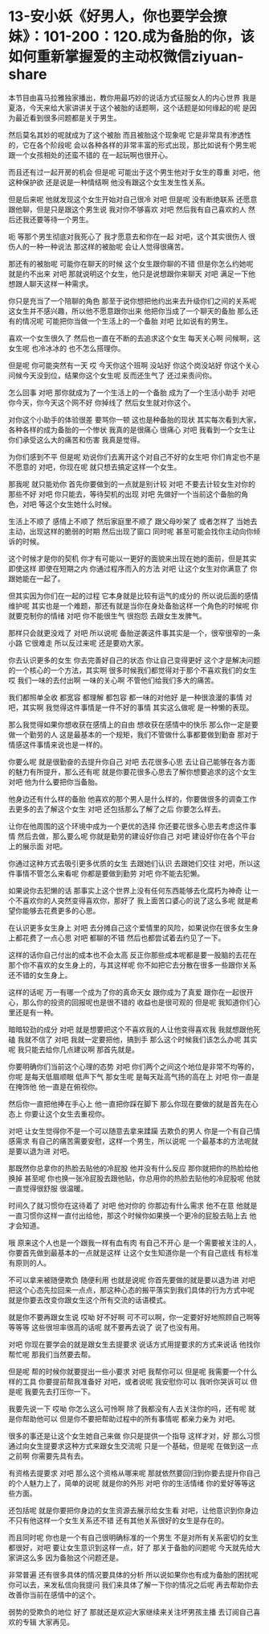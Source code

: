 # 13-安小妖《好男人，你也要学会撩妹》：101-200：120.成为备胎的你，该如何重新掌握爱的主动权微信ziyuan-share

本节目由喜马拉雅独家播出，教你用最巧妙的说话方式征服女人的内心世界 我是夏洛，今天来给大家讲讲关于这个被胎的话题啊，这个话题是如何缘起的呢 是因为最近看到很多问题都是关于男生。

然后莫名其妙的呢就成为了这个被胎 而且被胎这个现象呢 它是非常具有渗透性的，它在各个阶段呢 会以各种各样的非常丰富的形式出现，那比如说有个男生呢 跟一个女孩相处的还蛮不错的 在一起玩啊也很开心。

而且还有过一起开房的机会 但是呢 可能出于这个男生他对于女生的尊重 对吧，他这种保护欲 还是说是一种情结啊 他没有跟这个女生发生性关系。

但是后来呢 他就发现这个女生开始对自己很冷 对吧 但是呢 没有断绝联系 还愿意跟他聊，但是只是跟这个男生说 我对你不够喜欢 对吧 然后我有自己喜欢的人 然后还我还要等待一个男生。

呃 等那个男生彻底对我死心了 我才愿意去和你在一起 对吧，这个其实很伤人 很伤人的一种一种说法 那这样的被胎呢 会让人觉得很痛苦。

那还有的被胎呢 可能你在聊天的时候 这个女生跟你聊的不错 但是你怎么约她呢 就是约不出来 对吧 那就说明这个女生，他只是说想跟你来聊天 对吧 满足一下他想跟人聊天这样一种需求。

你只是充当了一个陪聊的角色 那至于说你想把他约出来去升级你们之间的关系呢 这女生并不感兴趣，所以他不愿意跟你出来 他把你当成了一个聊天的备胎 那么还有的情况呢 可能把你当做一个生活上的一个备胎 对吧 比如说有的男生。

喜欢一个女生很久了 然后也一直在不断的去追求这个女生 每天关心啊 问候啊，这女生呢 也冷冰冰的 也不怎么搭理你。

但是呢 你可能突然有一天 哎 今天你这个班啊 没站好 你这个岗没站好 你这个关心问候今天没到位，结果你这个女生呢 反而还生气了 还过来责问你。

怎么回事 对吧 那你就成为了一个生活上的一个备胎 成为了一个生活小助手 对吧 你今天，你今天这个网不好 你掉线了 然后女生就对你这个。

对你这个小助手的体验很差 要骂你一顿 这也是种备胎的现状 其实每次看到大家，各种各样的成为备胎的一个惨状 我真的是很痛心 很痛心 对吧 我看到一个女生让你们承受这么大的痛苦和伤害 我真是觉得。

为你们感到不平 但是呢 劝说你们去离开这个对自己不好的女生吧 你们肯定也不是不愿意的 对吧，你现在呢 就只想去搞定这样一个女生。

那我呢 就只能劝你 首先你要做到的一点就是别计较 对吧 不要去计较女生对你的那些不好 对吧 你只能去，等待契机的出现 对吧 先做好一个当前这个备胎的角色，对吧 等这个女生她什么时候。

生活上不顺了 感情上不顺了 然后家庭里不顺了 跟父母吵架了 或者怎样了 当她去主动，出现这样的脆弱的时期 然后出现了窗口 同时呢 甚至可能会找你主动向你倾诉的时候。

这个时候才是你的契机 你才有可能以一更好的面貌来出现在她的面前，但是其实即使这样 即使在短期之内 你通过程序而入的方法 对吧 让这个女生对你满意了 你跟她能在一起了。

但其实因为你们在一起的过程 它本身就是比较有运气的成分的 所以说后面的感情维护呢 其实也是一个难题，那还有就是当你在身处备胎这样一个角色的时候呢 你就要克制你的情绪 对吧 你不能很生气 很抱怨 去跟女生发脾气。

那样只会就更没戏了 对吧 所以说呢 备胎逆袭这件事其实是一个，很窄很窄的一条小路 它很难走 所以反过来呢 还是要劝大家。

你去认识更多的女生 你去完善好自己的状态 你让自己变得更好 这个才是解决问题的一个核心的一个方法，其实啊 很多时候我们都觉得对于那个不喜欢我们的女生 哎 我们一味的去付出啊 一味的关心啊 不管他们给我们多大的痛苦。

我们都照单全收 都宽容 都理解 都包容 都一味的对他好 是一种很浪漫的事情 对吧，其实啊 我觉得这件事情是一件不好的事情 其实这么做呢 是一种懒的表现。

那么我觉得如果你想收获在感情上的自由 想收获在感情中的快乐 那么你一定是要做一个勤劳的人 这是最基本的一个规矩，我们不管做什么事都要做到勤奋 那对于情感这件事情来说也是一样的。

你要么呢 就是很勤奋的去提升你自己 对吧 去花很多心思 去让自己能够在各方面的魅力有所提升，那么还有呢 就是你要花很多心思去了解你想要追求的这个女生 对吧 他为什么要把你当备胎。

他身边还有什么样的备胎 他喜欢的那个男人是什么样的，你要做很多的调查工作 去更多的去了解这个女生 对吧 还包括那么了解了之后 你要怎么样去。

让你在他周围的这个环境中成为一个更优的选择 你还要花很多心思去考虑这件事情 然后去做，那么要么呢 你就是勤劳的建设好你自己 对吧 建设好你在各个平台上的展示面 对吧。

你通过这种方式去吸引更多优质的女生 去跟她们认识 去跟她们交往 对吧，所以这件事情不管怎么来看呢 你都是要做到勤劳 对吧 你不能去犯懒。

如果说你去犯懒的话 那事实上这个世界上没有任何东西能够去化腐朽为神奇 让一个不喜欢你的人突然变得喜欢你，那好了 我上面苦口婆心的说了这么多呢 就是希望你能够去花费更多的心思。

在认识更多女生身上 对吧 去分摊自己这个爱情里的风险，如果说你在很多女生身上都花费了一点心思 对吧 都聊的不错 然后也都尝试着去约见了一下。

这样的话你自己付出的成本也不会太高 反正你那些成本呢都是要一股脑的去花在那个你不喜欢的女生身上的，与其这样呢 你不如把它去分散在很多一些跟你关系还不错的女生身上。

这样的话呢 万一有哪一个成为了你的真命天女 跟你成为了真爱 跟你在一起很开心，那么你的投资的回报呢也是很不错的 收益也是很可观的 但是呢 我知道你们心里还是有一种。

暗暗较劲的成分 对吧 就是想要把这个不喜欢我的人让他变得喜欢我 我就想跟他死磕 我就不信了 对吧 我就一定要把他，搞到手 那么这个时候我们该怎么办呢 其实呢 我只能去给你几点建议啊 那首先就是。

你要明确你们当前这个心理的态势 对吧 你们两个之间这个地位是非常不均等的，你呢 是每天低眉顺眼 低声下气 那女生呢 是每天趾高气扬的高在上 对吧 你一直是在掩饰他 他一直是在俯视你。

然后你一直把他捧在手心上 他一直把你踩在脚下 那么你现在要做的就是首先在心态上 你要让这个女生去重视你。

对吧 让女生觉得你不是一个可以随意去拿来蹂躏 去欺负的男人 你是一个有自己情感需求 有自己的痛苦需要安慰，这样一个男生，所以说呢 一个最基本的方法呢就是要以退为进 对吧。

那既然你总拿你的热脸去贴他的冷屁股 他并没有什么反应 那你就把你的热脸给他换掉 甚至呢 你也换一张冷屁股去跟他贴，你总用你的热脸去贴他的冷屁股呢 他就一直觉得很舒服 很温暖。

时间久了就习惯你在这待着了 对吧 他对你的 你那边有什么需求 他不在意 他就是一直习惯你这样一直付出给他，那这个时候你如果换一个更冷的屁股去贴上去 他才会知道。

哦 原来这个人也是一个跟我一样有血有肉 有自己不开心 是一个需要被关注的人，你要首先做到最基本的一点就是这样 让这个女生知道你是一个有自己底线 有标准 有原则的人。

不可以拿来被随便欺负 随便利用 也就是说呢 你首先要做的就是要以退为进 对吧 把这个心态先拉回来一点点，那这种心态的搬平落实到我们具体的行为方式中呢 就是你要去改变你跟女生这个所有交流的话语模式。

就是你不要再跟女生说 哎呦 好不好啊 可不可以啊，你一定要好好地照顾自己啊等等等等 这些很坦率很高的话呢 就不要再去说了 说了也没有用。

对吧 你现在要学会的就是跟女生去提要求 说话方式用提要求的方式来说话 他找你帮忙呢 那我们当然要去帮。

但是呢 帮的时候你就要提出一些小要求 对吧 我帮你可以 但是呢 我需要一个什么样的工具 你要提前帮我准备好 对吧，或者说呢 我安慰你可以 我听你哭诉可以 但是呢 我要先去打压你一下。

我要先说一下 哎呦 你怎么这么可怜啊 除了我都没有人去关注你的吗，还有呢 就是你帮助他可以 但是你不要把帮助过程中的所有事情呢 都亲力亲为 对吧。

很多的事还是让这个女生她自己来做 你只是提供一个指导 这样才对，好 那么习惯通过向女生提要求这种方式来跟女生交流呢 只是一个基础，但是呢 在做到这一点之前啊 你需要先具有去。

有资格去提要求 对吧 那么这个资格从哪来呢 那就依然要回归到你要去提升你自己的个人魅力上了，简单的说呢 就是你的外形 对吧 你的生活情绪 你的爱好等等这些方面。

还包括呢 就是你要把你身边的女生资源去展示给女生看 对吧，让他意识到你身边不只有他这样一个女生关系还不错 还有其他关系很好的女生是存在的。

而且同时呢 你也是一个有自己很明确标准的一个男生 不是对所有关系密切的女生都很好，对吧 要让女生意识到这样一点，好了 那关于备胎的问题呢 今天就先给大家讲这么多 因为备胎这个问题还是。

非常普遍 还有很多具体的情况要具体的分析 所以说如果你也有成为备胎的困扰呢 你可以去，来发私信向我提问 我们来具体了解一下你的情况之后呢 再去帮助你去改善你当前在感情中的这个。

弱势的受欺负的地位 好了 那就还是欢迎大家继续来关注坏男孩主播 去订阅自己喜欢的专辑 大家再见。